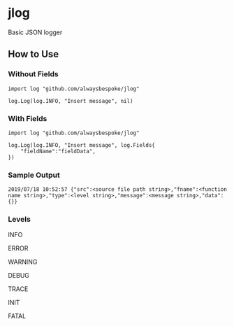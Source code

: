 # jlog
Basic JSON logger

## How to Use

### Without Fields

```golang
import log "github.com/alwaysbespoke/jlog"

log.Log(log.INFO, "Insert message", nil)
```

### With Fields

```golang
import log "github.com/alwaysbespoke/jlog"

log.Log(log.INFO, "Insert message", log.Fields{
    "fieldName":"fieldData",
})
```

### Sample Output

```golang
2019/07/18 10:52:57 {"src":<source file path string>,"fname":<function name string>,"type":<level string>,"message":<message string>,"data":{}}
```


### Levels

INFO

ERROR

WARNING

DEBUG

TRACE

INIT

FATAL